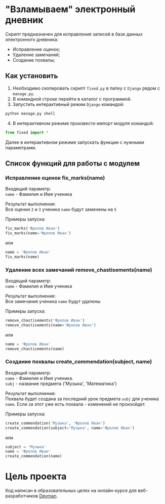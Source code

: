 # "Взламываем" электронный дневник

Скрипт предназначен для исправления записей в базе данных электронного дневника:
* Исправление оценок; 
* Удаление замечаний;
* Создание похвалы;


## Как установить
1. Необходимо скопировать скрипт `fixed.py` в папку с `Django` рядом с `manage.py`.
2. В командной строке перейти в каталог с программой.
3. Запустить интерактивный режим `Django` командой:
```python
python manage.py shell
``` 
4. В интерактивном режиме произвести импорт модуля командой:
```python
from fixed import *
``` 

Далее в интерактивном режиме запускать функции с нужными параметрами.

## Список функций для работы с модулем


### Исправление оценок fix_marks(name)
Входящий параметр:  
	`name` - Фамилия и Имя ученика

Результат выполнения:  
	Все оценки `2` и `3` ученика `name` будут заменены на `5`

Примеры запуска:
```python
fix_marks('Фролов Иван')
fix_marks(name='Фролов Иван')
``` 
или
```python
name = 'Фролов Иван'
fix_marks(name)
``` 

### Удаление всех замечаний remove_chastisements(name)
Входящий параметр:  
	`name` - Фамилия и Имя ученика

Результат выполнения:  
	Все замечания ученика `name` будут удалены

Примеры запуска:
```python
remove_chastisements('Фролов Иван')
remove_chastisements(name='Фролов Иван')
```
или
```python
name = 'Фролов Иван'
remove_chastisements(name)
``` 

### Создание похвалы create_commendation(subject, name)

Входящий параметр:  
	`name` - Фамилия и Имя ученика.  
	`subj` - название предмета ('Музыка', 'Математика')

Результат выполнения:  
	Похвала будет создана за последний урок предмета `subj` для ученика `name`. Если за этот уже есть похвала - изменений не произойдет.

Примеры запуска:
```python
create_commendation('Музыка', 'Фролов Иван')
create_commendation(subject='Музыка', name='Фролов Иван')
```
или 
```python
subject = 'Музыка'
name = 'Фролов Иван'
create_commendation(name)
``` 

# Цель проекта

Код написан в образовательных целях на онлайн-курсе для веб-разработчиков [Devman](dvmn.org).